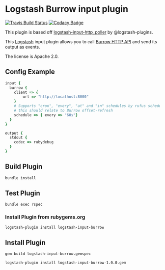 # Logstash Burrow input plugin

[![Travis Build Status](https://travis-ci.com/markush81/logstash-input-burrow.svg)](https://travis-ci.com/markush81/logstash-input-burrow) [![Codacy Badge](https://api.codacy.com/project/badge/Grade/dded0f913d8048bfb9717f25cd31538d)](https://www.codacy.com/app/markush81/logstash-input-burrow?utm_source=github.com&amp;utm_medium=referral&amp;utm_content=markush81/logstash-input-burrow&amp;utm_campaign=Badge_Grade)

This plugin is based off [logstash-input-http_poller](https://github.com/logstash-plugins/logstash-input-http_poller) by @logstash-plugins.

This [Logstash](https://github.com/elastic/logstash) input plugin allows you to call [Burrow HTTP API](https://github.com/linkedin/Burrow) and send its output as events.

The license is Apache 2.0.

## Config Example

```ruby
input {
  burrow {
    client => {
        url => "http://localhost:8000"
    }
    # Supports "cron", "every", "at" and "in" schedules by rufus scheduler
    # this should relate to Burrow offset-refresh
    schedule => { every => "60s"}
  }
}

output {
  stdout {
    codec => rubydebug
  }
}
```

## Build Plugin

```bash
bundle install
```

## Test Plugin

```bash
bundle exec rspec
```

### Install Plugin from rubygems.org

```bash
logstash-plugin install logstash-input-burrow
```

## Install Plugin

```bash
gem build logstash-input-burrow.gemspec

logstash-plugin install logstash-input-burrow-1.0.0.gem 
```